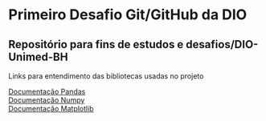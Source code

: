 # Primeiro Desafio Git/GitHub da DIO
<h2>Repositório para fins de estudos e desafios/DIO-Unimed-BH</h2>
Links para entendimento das bibliotecas usadas no projeto 

[Documentação Pandas](https://pandas.pydata.org/docs/development/index.html#development)<br>
[Documentação Numpy](https://numpy.org/devdocs/dev/index.html#devindex)<br>
[Documentação Matplotlib](https://matplotlib.org/stable/index.html)


